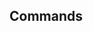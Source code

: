 <!-- Space: SlidesDevOps -->
<!-- Parent: Project -->
<!-- Title: Commands -->

<!-- Label: SlidesDevOps -->
<!-- Label: Project -->
<!-- Label: Commands -->
<!-- Include: docs/disclaimer.md -->
<!-- Include: ac:toc -->

## Commands
